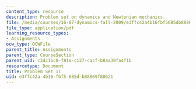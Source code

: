 ```yaml
---
content_type: resource
description: Problem set on dynamics and Newtonian mechanics.
file: /media/courses/16-07-dynamics-fall-2009/e3ffc42a4b16fbf5685db88869f80621_MIT16_07F09_hw11.pdf
file_type: application/pdf
learning_resource_types:
- Assignments
ocw_type: OCWFile
parent_title: Assignments
parent_type: CourseSection
parent_uid: c3dc16c0-f81e-c127-cacf-b8aa30fa4f1b
resourcetype: Document
title: Problem Set 11
uid: e3ffc42a-4b16-fbf5-685d-b88869f80621
---
```

